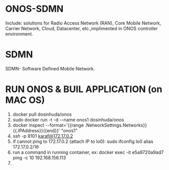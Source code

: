 # ONOS-SDMN
Include: solutions for Radio Access Network (RAN), Core Mobile Network, Carrier Network, Cloud, Datacenter, etc.,implimented in ONOS controller environment.
# SDMN
SDMN- Software Defined Mobile Network.
# RUN ONOS & BUIL APPLICATION (on MAC OS)
1. docker pull dosinhuda/onos
2. sudo docker run -t -d --name onos1 dosinhuda/onos
3. docker inspect --format='{{range .NetworkSettings.Networks}}{{.IPAddress}}{{end}}' "onos1"
4. ssh -p 8101 karaf@172.17.0.2
5. if cannot ping to 172.17.0.2 (attach IP to lo0): sudo ifconfig lo0 alias 172.17.0.2/16
6. run a command in running container, ex: docker exec -it e5a9720a9ad7 ping -c 10 192.168.156.113
7. 
